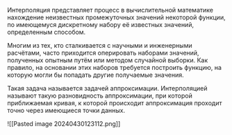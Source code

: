 Интерполяция представляет процесс в вычислительной математике нахождение неизвестных промежуточных значений некоторой функции, по имеющемуся дискретному набору её известных значений, определенным способом.

Многим из тех, кто сталкивается с научными и инженерными расчётами, часто приходится оперировать наборами значений, полученных опытным путём или методом случайной выборки. Как правило, на основании этих наборов требуется построить функцию, на которую могли бы попадать другие получаемые значения.

Такая задача называется задачей аппроксимации. Интерполяцией называют такую разновидность аппроксимации, при которой приближаемая кривая, к которой происходит аппроксимация проходит точно через имеющиеся точки данных.

![[Pasted image 20240430123112.png]]